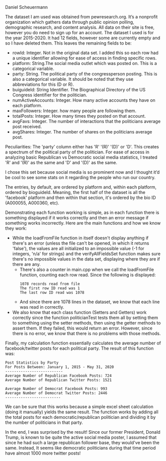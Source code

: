 Daniel Scheuermann

The dataset I am used was obtained from pewresearch.org. It’s a nonprofit organization which gathers data through public opinion polling,
demographic research, and content analysis. All data on their site is free, however you do need to sign up for an account. The dataset I used
is for the year 2015-2020. It had 12 fields, however some are currently empty and so I have deleted them. This leaves the remaining fields to
be:

* rowId: Integer. Not in the original data set. I added this so each row had a unique identifier allowing for ease of access in finding specific rows.
* platform: String.The social media outlet which was posted on. This is a categorical variable.
* party: String. The political party of the congressperson posting. This is also a categorical variable. It should be noted that they use
  abbreviations for this (D or R).
* buiguideId: String Identifier. The Biographical Directory of the US Congress identifier for the politician.
* numActiveAccounts: Integer. How many active accounts they have on each platform.
* maxFollowers: Integer. how many people are following them.
* totalPosts: Integer. How many times they posted on that account.
* avgFavs: Integer. The number of interactions that the politicians average post received.
* avgShares: Integer. The number of shares on the politicians average post.
  
Peculiarities: The 'party' column either has 'R' '(R)' '(D)' or 'D'. This creates a spectrum of the political party of the politician. For ease of access in analyzing basic Republican vs Democratic social media statistics, I treated 'R' and '(R)' as the same and 'D' and '(D)' as the same.
  
I chose this set because social media is so prominent now and I thought it’d be cool to see some stats on it regarding the people who run our
  country.

The entries, by default, are ordered by platform and, within each platform, ordered by bioguideId. Meaning, the first half of the dataset is all the 'facebook' platform and then within that section, it's ordered by the bio ID (A000055, A000360, etc).

Demonstrating each function working is simple, as in each function there is something displayed if it works correctly and then an error message if something works incorrectly. Here are the main functions and how we know they work:
* While the loadFromFile function in itself doesn't display anything if there's an error (unless the file can't be opened, in which it returns 'false'), the values are all initialized to an impossible  value (-1 for integers, 'n/a' for strings) and the verifyAllFieldsSet function makes sure there's no impossible values in the data set, displaying where they are if there are any.
  * There's also a counter in main.cpp when we call the loadFromFile function, counting each row read. Since the following is displayed:
    ````
    1078 records read from file
    The first row ID read was 1
    The last row ID read was 1078
    ````
  * And since there are 1078 lines in the dataset, we know that each line was read in correctly.
* We also know that each class function (Setters and Getters) work correctly since the function politicianTest tests them all by setting them to something using the setter methods, then using the getter methods to assert them. If they failed, this would return an error. However, since there is no error, we know that there is no problems with those methods.

Finally, my calculation function essentially calculates the average number of facebook/twitter posts for each political party. The result of this function was:
````
Post Statistics by Party
For Posts Between: January 1, 2015 - May 31, 2020
--------------------------
Average Number of Republican Facebook Posts: 724
Average Number of Republican Twitter Posts: 1521

Average Number of Democrat Facebook Posts: 993
Average Number of Democrat Twitter Posts: 2446
-------------------------
````
We can be sure that this works because a simple excel sheet calculation (doing it manually) yields the same result. The function works by adding all the total posts for each democratic/republican politician and dividing it by the number of politicians in that party.

In the end, I was surprised by the result! Since our former President, Donald Trump, is known to be quite the active social media poster, I assumed that since he had such a large republican follower base, they would've been the same. Instead, It seems like democratic politicians during that time period have almost 1000 more twitter posts!